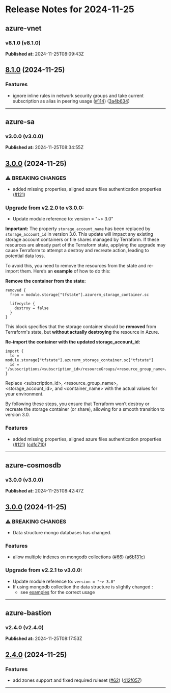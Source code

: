 # Release Notes for 2024-11-25

## azure-vnet
### v8.1.0 (v8.1.0)
**Published at:** 2024-11-25T08:09:43Z

## [8.1.0](https://github.com/CloudNationHQ/terraform-azure-vnet/compare/v8.0.3...v8.1.0) (2024-11-25)


### Features

* ignore inline rules in network security groups and take current subscription as alias in peering usage ([#114](https://github.com/CloudNationHQ/terraform-azure-vnet/issues/114)) ([3a4b634](https://github.com/CloudNationHQ/terraform-azure-vnet/commit/3a4b6345190a0a15cfe5ea87c102cb16d4bfedd6))

---

## azure-sa
### v3.0.0 (v3.0.0)
**Published at:** 2024-11-25T08:34:55Z

## [3.0.0](https://github.com/CloudNationHQ/terraform-azure-sa/compare/v2.2.1...v3.0.0) (2024-11-25)

### ⚠ BREAKING CHANGES

* added missing properties, aligned azure files authentication properties ([#121](https://github.com/CloudNationHQ/terraform-azure-sa/issues/121))

### Upgrade from v2.2.0 to v3.0.0:
* Update module reference to: version = "~> 3.0"

 **Important:** The property `storage_account_name` has been replaced by `storage_account_id` in version 3.0. This update will impact any existing storage account containers or file shares managed by Terraform. If these resources are already part of the Terraform state, applying the upgrade may cause Terraform to attempt a destroy and recreate action, leading to potential data loss.

To avoid this, you need to remove the resources from the state and re-import them. Here’s an **example** of how to do this:

**Remove the container from the state:**
```
removed {
  from = module.storage["tfstate"].azurerm_storage_container.sc

  lifecycle {
    destroy = false
  }
}
```

This block specifies that the storage container should be **removed** from Terraform's state, but **without actually destroying** the resource in Azure.

**Re-import the container with the updated storage_account_id:**
```
import {
  to = module.storage["tfstate"].azurerm_storage_container.sc["tfstate"]
  id = "/subscriptions/<subscription_id>/resourceGroups/<resource_group_name>/providers/Microsoft.Storage/storageAccounts/<storage_account_id>/blobServices/default/containers/<container_name>"
}
```

Replace <subscription_id>, <resource_group_name>, <storage_account_id>, and <container_name> with the actual values for your environment.

By following these steps, you ensure that Terraform won’t destroy or recreate the storage container (or share), allowing for a smooth transition to version 3.0.

### Features

* added missing properties, aligned azure files authentication properties ([#121](https://github.com/CloudNationHQ/terraform-azure-sa/issues/121)) ([cdfc710](https://github.com/CloudNationHQ/terraform-azure-sa/commit/cdfc71015459cb23773cd72c137c1c2e8be8f2be))

---

## azure-cosmosdb
### v3.0.0 (v3.0.0)
**Published at:** 2024-11-25T08:42:47Z

## [3.0.0](https://github.com/CloudNationHQ/terraform-azure-cosmosdb/compare/v2.2.1...v3.0.0) (2024-11-25)


### ⚠ BREAKING CHANGES

* Data structure mongo databases has changed.

### Features

* allow multiple indexes on mongodb collections ([#66](https://github.com/CloudNationHQ/terraform-azure-cosmosdb/issues/66)) ([a6b131c](https://github.com/CloudNationHQ/terraform-azure-cosmosdb/commit/a6b131c2138ae75a29820203f625d7edb8344a2e))

### Upgrade from v2.2.1 to v3.0.0:

- Update module reference to: `version = "~> 3.0"`
- If using mongodb collection the data structure is slightly changed :
  - see [examples](https://github.com/CloudNationHQ/terraform-azure-cosmosdb/blob/main/examples/mongodb/main.tf) for the correct usage

---

## azure-bastion
### v2.4.0 (v2.4.0)
**Published at:** 2024-11-25T08:17:53Z

## [2.4.0](https://github.com/CloudNationHQ/terraform-azure-bastion/compare/v2.3.0...v2.4.0) (2024-11-25)


### Features

* add zones support and fixed required ruleset ([#62](https://github.com/CloudNationHQ/terraform-azure-bastion/issues/62)) ([412f057](https://github.com/CloudNationHQ/terraform-azure-bastion/commit/412f0579e25fb22f926a4a516a56c7ececb0e267))

---

